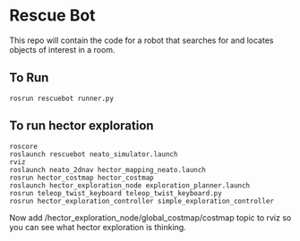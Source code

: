 # Rescue Bot

This repo will contain the code for a robot that searches for and locates objects of interest in a room.

## To Run

```
rosrun rescuebot runner.py
```

## To run hector exploration

```
roscore
roslaunch rescuebot neato_simulator.launch
rviz
roslaunch neato_2dnav hector_mapping_neato.launch
rosrun hector_costmap hector_costmap
roslaunch hector_exploration_node exploration_planner.launch
rosrun teleop_twist_keyboard teleop_twist_keyboard.py
rosrun hector_exploration_controller simple_exploration_controller
```

Now add /hector_exploration_node/global_costmap/costmap topic to rviz so you can see what hector exploration is thinking.